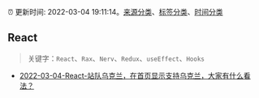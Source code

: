:alarm_clock: 更新时间: 2022-03-04 19:11:14。[来源分类](../README.md)、[标签分类](../TAGS.md)、[时间分类](../TIMELINE.md)

## React


> 关键字：`React`、`Rax`、`Nerv`、`Redux`、`useEffect`、`Hooks`



- [2022-03-04-React-站队乌克兰，在首页显示支持乌克兰，大家有什么看法？](https://www.v2ex.com/t/838107) 